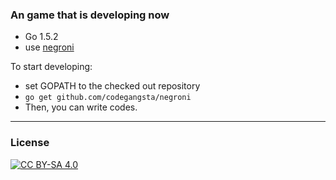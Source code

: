 ### An game that is developing now

+ Go 1.5.2
+ use [negroni](https://github.com/codegangsta/negroni)

To start developing:

* set GOPATH to the checked out repository
* `go get github.com/codegangsta/negroni`
* Then, you can write codes.

---

### License

[![CC BY-SA 4.0][1]](https://creativecommons.org/licenses/by-sa/4.0/)

[1]: https://licensebuttons.net/l/by-sa/3.0/88x31.png
